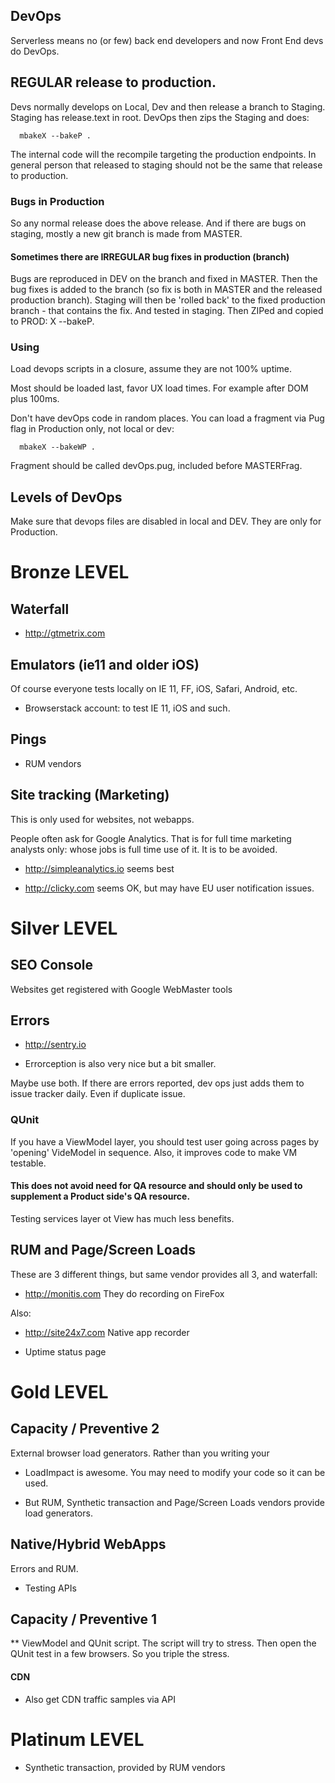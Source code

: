 ## DevOps

Serverless means no (or few) back end developers and now Front End devs do DevOps. 

## REGULAR release to production.

Devs normally develops on Local, Dev and then release a branch to Staging. Staging has release.text in root.
DevOps then zips the Staging and does:


      mbakeX --bakeP .

The internal code will the recompile targeting the production endpoints. In general person that released to staging should not be the same that release to production.

### Bugs in Production

So any normal release does the above release.
And if there are bugs on staging, mostly a new git branch is made from MASTER.

#### Sometimes there are IRREGULAR bug fixes in production (branch) 

Bugs are reproduced in DEV on the branch and fixed in MASTER. Then the bug fixes is added to the branch (so fix is both in MASTER and the released production branch). Staging will then be 'rolled back' to the fixed production branch - that contains the fix. And tested in staging.
Then ZIPed and copied to PROD: X --bakeP.



### Using
Load devops scripts in a closure, assume they are not 100% uptime.

Most should be loaded last, favor UX load times. For example after DOM plus 100ms.

Don't have devOps code in random places. 
 You can load a fragment via Pug flag in Production only, not local or dev:
 
 ```
   mbakeX --bakeWP .
 ```
 Fragment should be called devOps.pug, included before MASTERFrag.

## Levels of DevOps

Make sure that devops files are disabled in local and DEV. They are only for Production. 

# Bronze LEVEL


## Waterfall

- http://gtmetrix.com


## Emulators (ie11 and older iOS)

Of course everyone tests locally on IE 11, FF, iOS, Safari, Android, etc.

- Browserstack account: to test IE 11, iOS and such.


## Pings

- RUM vendors

## Site tracking (Marketing)

This is only used for websites, not webapps.

People often ask for Google Analytics. That is for full time marketing analysts only: whose jobs is full time use of it. 
It is to be avoided.

- http://simpleanalytics.io seems best

- http://clicky.com seems OK, but may have EU user notification issues.


# Silver LEVEL

## SEO Console

Websites get registered with Google WebMaster tools

## Errors

- http://sentry.io

- Errorception is also very nice but a bit smaller.

Maybe use both. If there are errors reported, dev ops just adds them to issue tracker daily. Even if duplicate issue.


### QUnit

If you have a ViewModel layer, you should test user going across pages by 'opening' VideModel in sequence. Also, it improves code to make VM testable.

#### This does not avoid need for QA resource and should only be used to supplement a Product side's QA resource.

Testing services layer ot View has much less benefits.


## RUM and Page/Screen Loads 

These are 3 different things, but same vendor provides all 3, and waterfall:

- http://monitis.com They do recording on FireFox

Also: 
- http://site24x7.com Native app recorder

- Uptime status page

# Gold LEVEL

## Capacity / Preventive 2

External browser load generators. Rather than you writing your 

- LoadImpact is awesome. You may need to modify your code so it can be used.

- But RUM, Synthetic transaction and Page/Screen Loads vendors provide load generators.

##  Native/Hybrid WebApps

Errors and RUM.

- Testing APIs

## Capacity / Preventive 1

** ViewModel and QUnit script. The script will try to stress.
Then open the QUnit test in a few browsers. So you triple the stress.

#### CDN
- Also get CDN traffic samples via API


# Platinum LEVEL

- Synthetic transaction, provided by RUM vendors



